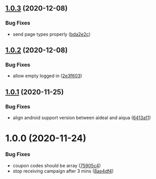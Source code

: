 ## [1.0.3](http://bitbucket.org/plaxieappier/aideal-android-sdk/compare/v1.0.2...v1.0.3) (2020-12-08)


### Bug Fixes

* send page types properly ([bda2e2c](http://bitbucket.org/plaxieappier/aideal-android-sdk/commits/bda2e2c6e0057fa5392689695dee22e2cf710968))

## [1.0.2](http://bitbucket.org/plaxieappier/aideal-android-sdk/compare/v1.0.1...v1.0.2) (2020-12-08)


### Bug Fixes

* allow empty logged in ([2e3f603](http://bitbucket.org/plaxieappier/aideal-android-sdk/commits/2e3f603edd104796f629470a401ef506c66586a7))

## [1.0.1](http://bitbucket.org/plaxieappier/aideal-android-sdk/compare/v1.0.0...v1.0.1) (2020-11-25)


### Bug Fixes

* align android support version between aideal and aiqua ([6413a11](http://bitbucket.org/plaxieappier/aideal-android-sdk/commits/6413a11fd7787e66a7b036c01c7549ad1e7a060f))

# 1.0.0 (2020-11-24)


### Bug Fixes

* coupon codes should be array ([75905c4](http://bitbucket.org/plaxieappier/aideal-android-sdk/commits/75905c4a0c7681163e74a8bff5200caf148d41c8))
* stop receiving campaign after 3 mins ([8ae4df4](http://bitbucket.org/plaxieappier/aideal-android-sdk/commits/8ae4df41afc10a8df07606120d370feb5e2ddc7b))

